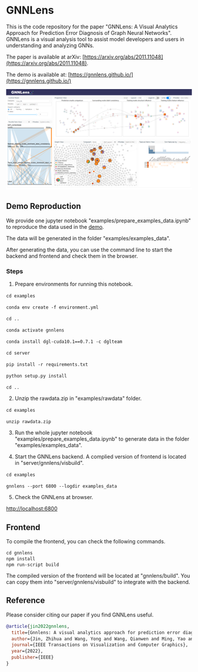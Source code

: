 # GNNLens

This is the code repository for the paper "GNNLens: A Visual Analytics Approach for Prediction Error Diagnosis of Graph Neural Networks". GNNLens is a visual analysis tool to assist model developers and users in understanding and analyzing GNNs.

The paper is available at arXiv: [https://arxiv.org/abs/2011.11048](https://arxiv.org/abs/2011.11048).

The demo is available at: [https://gnnlens.github.io/](https://gnnlens.github.io/)

![system_interface](figs/system_interface.png)

## Demo Reproduction

We provide one jupyter notebook "examples/prepare_examples_data.ipynb" to reproduce the data used in the [demo](https://gnnlens.github.io/).

The data will be generated in the folder "examples/examples_data".

After generating the data, you can use the command line to start the backend and frontend and check them in the browser.

### Steps

1. Prepare environments for running this notebook.

`cd examples`

`conda env create -f environment.yml`

`cd ..`

`conda activate gnnlens`

`conda install dgl-cuda10.1==0.7.1 -c dglteam`

`cd server`

`pip install -r requirements.txt`

`python setup.py install`

`cd ..`

2. Unzip the rawdata.zip in "examples/rawdata" folder.

`cd examples`

`unzip rawdata.zip`

3. Run the whole jupyter notebook "examples/prepare_examples_data.ipynb" to generate data in the folder "examples/examples_data".

4. Start the GNNLens backend. A complied version of frontend is located in "server/gnnlens/visbuild".

`cd examples`

`gnnlens --port 6800 --logdir examples_data`

5. Check the GNNLens at browser.

[http://localhost:6800](http://localhost:6800)


## Frontend

To compile the frontend, you can check the following commands.

```
cd gnnlens
npm install
npm run-script build
```

The compiled version of the frontend will be located at "gnnlens/build". You can copy them into "server/gnnlens/visbuild" to integrate with the backend.

## Reference

Please consider citing our paper if you find GNNLens useful.

``` bibtex
@article{jin2022gnnlens,
  title={Gnnlens: A visual analytics approach for prediction error diagnosis of graph neural networks},
  author={Jin, Zhihua and Wang, Yong and Wang, Qianwen and Ming, Yao and Ma, Tengfei and Qu, Huamin},
  journal={IEEE Transactions on Visualization and Computer Graphics},
  year={2022},
  publisher={IEEE}
}
```
